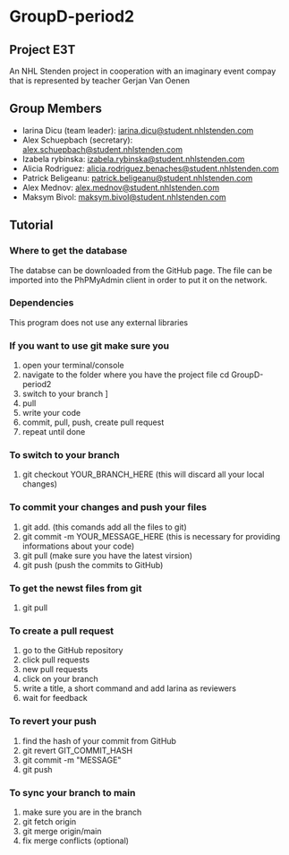 # GroupD-period2
## Project E3T

An NHL Stenden project in cooperation with an imaginary event compay that is represented by teacher Gerjan Van Oenen

## Group Members 
* Iarina Dicu (team leader): iarina.dicu@student.nhlstenden.com
* Alex Schuepbach (secretary): alex.schuepbach@student.nhlstenden.com
* Izabela rybinska: izabela.rybinska@student.nhlstenden.com
* Alicia Rodriguez: alicia.rodriguez.benaches@student.nhlstenden.com
* Patrick Beligeanu: patrick.beligeanu@student.nhlstenden.com
* Alex Mednov: alex.mednov@student.nhlstenden.com
* Maksym Bivol: maksym.bivol@student.nhlstenden.com

## Tutorial
### Where to get the database
The databse can be downloaded from the GitHub page. The file can be imported into the PhPMyAdmin client in order to put it on the network.

### Dependencies 
This program does not use any external libraries 

### If you want to use git make sure you
1. open your terminal/console
2. navigate to the folder where you have the project file cd GroupD-period2
3. switch to your branch ]
4. pull
5. write your code 
6. commit, pull, push, create pull request
7. repeat until done 

### To switch to your branch 
1. git checkout YOUR_BRANCH_HERE (this will discard all your local changes)

### To commit your changes and push your files 
1. git add. (this comands add all the files to git)
2. git commit -m YOUR_MESSAGE_HERE (this is necessary for providing informations about your code)
3. git pull (make sure you have the latest virsion)
4. git push (push the commits to GitHub)

### To get the newst files from git
1. git pull

### To create a pull request 
1. go to the GitHub repository 
2. click pull requests
3. new pull requests 
4. click on your branch 
5. write a title, a short command and add Iarina as reviewers 
6. wait for feedback

### To revert your push
1. find the hash of your commit from GitHub
2. git revert GIT_COMMIT_HASH
3. git commit -m "MESSAGE"
4. git push

### To sync your branch to main
1. make sure you are in the branch 
2. git fetch origin
3. git merge origin/main
4. fix merge conflicts (optional) 
